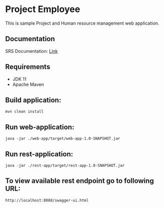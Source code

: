 # Project Employee

This is sample Project and Human resource management web application.

## Documentation

SRS Documentation: [Link](https://github.com/Brest-Java-Course-2021/akiselevich/blob/main/documentation/srs/srs.md)

## Requirements

* JDK 11
* Apache Maven

## Build application:

```
mvn clean install
```

## Run web-application:

```
java -jar ./web-app/target/web-app-1.0-SNAPSHOT.jar
```

## Run rest-application:

```
java -jar ./rest-app/target/rest-app-1.0-SNAPSHOT.jar
```

## To view available rest endpoint go to following URL:

```
http://localhost:8088/swagger-ui.html
```